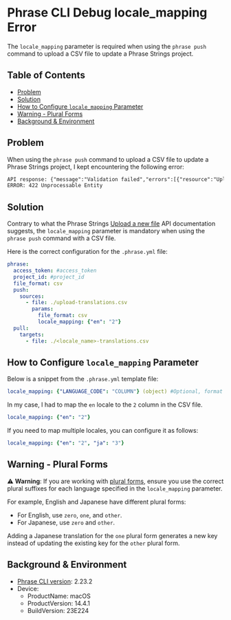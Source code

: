 # Phrase CLI Debug locale_mapping Error

The `locale_mapping` parameter is required when using the `phrase push` command to upload a CSV file to update a Phrase Strings project.


## Table of Contents <!-- omit in toc -->

* [Problem](#problem)
* [Solution](#solution)
* [How to Configure `locale_mapping` Parameter](#how-to-configure-locale_mapping-parameter)
* [Warning - Plural Forms](#warning---plural-forms)
* [Background \& Environment](#background--environment)


## Problem

When using the `phrase push` command to upload a CSV file to update a Phrase Strings project, I kept encountering the following error:

```txt
API response: {"message":"Validation failed","errors":[{"resource":"Upload","field":"locale_mapping","message":"You must provide a locale_mapping parameter."}]}
ERROR: 422 Unprocessable Entity
```


## Solution

Contrary to what the Phrase Strings [Upload a new file](https://developers.phrase.com/api/#post-/projects/-project_id-/uploads) API documentation suggests, the `locale_mapping` parameter is mandatory when using the `phrase push` command with a CSV file.

Here is the correct configuration for the `.phrase.yml` file:

```yaml
phrase:
  access_token: #access_token
  project_id: #project_id
  file_format: csv
  push:
    sources:
      - file: ./upload-translations.csv
        params:
          file_format: csv
          locale_mapping: {"en": "2"}
  pull:
    targets:
      - file: ./<locale_name>-translations.csv
```


## How to Configure `locale_mapping` Parameter

Below is a snippet from the `.phrase.yml` template file:

```yaml
locale_mapping: {"LANGUAGE_CODE": "COLUMN"} (object) #Optional, format specific (Excel, CSV) mapping between locale names and the columns the translations to those locales are contained in.
```

In my case, I had to map the `en` locale to the `2` column in the CSV file.

```yaml
locale_mapping: {"en": "2"}
```

If you need to map multiple locales, you can configure it as follows:

```yaml
locale_mapping: {"en": "2", "ja": "3"}
```


## Warning - Plural Forms

⚠️ **Warning**: If you are working with [plural forms](https://support.phrase.com/hc/en-us/articles/5819838743964), ensure you use the correct plural suffixes for each language specified in the `locale_mapping` parameter.

For example, English and Japanese have different plural forms:
* For English, use `zero`, `one`, and `other`.
* For Japanese, use `zero` and `other`.

Adding a Japanese translation for the `one` plural form generates a new key instead of updating the existing key for the `other` plural form.


## Background & Environment

* [Phrase CLI version](https://github.com/phrase/phrase-cli): 2.23.2
* Device:
  * ProductName: macOS
  * ProductVersion: 14.4.1
  * BuildVersion: 23E224
